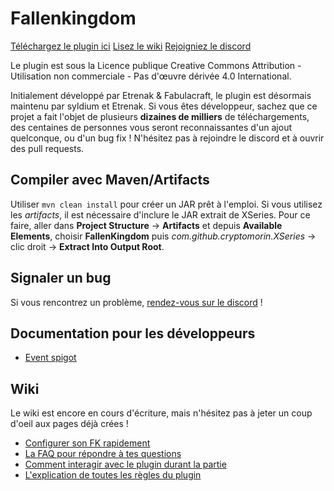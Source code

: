 Fallenkingdom
===
[Téléchargez le plugin ici](https://www.spigotmc.org/resources/fallenkingdom.38878/)
[Lisez le wiki](https://github.com/Etrenak/FallenKingdom/wiki)
[Rejoigniez le discord](https://discord.gg/SmAAFxh)

Le plugin est sous la Licence publique Creative Commons Attribution - Utilisation non commerciale - Pas d'œuvre dérivée 4.0 International.

Initialement développé par Etrenak & Fabulacraft, le plugin est désormais maintenu par syldium et Etrenak. Si vous êtes développeur, sachez que ce projet a fait l'objet de plusieurs **dizaines de milliers** de téléchargements, des centaines de personnes vous seront reconnaissantes d'un ajout quelconque, ou d'un bug fix ! N'hésitez pas à rejoindre le discord et à ouvrir des pull requests.

## Compiler avec Maven/Artifacts
Utiliser `mvn clean install` pour créer un JAR prêt à l'emploi.
Si vous utilisez les *artifacts*, il est nécessaire d'inclure le JAR extrait de XSeries. Pour ce faire, aller dans **Project Structure** → **Artifacts** et depuis **Available Elements**, choisir **FallenKingdom** puis *com.github.cryptomorin.XSeries* → clic droit → **Extract Into Output Root**.

## Signaler un bug
Si vous rencontrez un problème, [rendez-vous sur le discord](https://discord.gg/2mPXHYX) !

## Documentation pour les développeurs
* [Event spigot](docs/api/api.md)

## Wiki
Le wiki est encore en cours d'écriture, mais n'hésitez pas à jeter un coup d'oeil aux pages déjà crées !
- [Configurer son FK rapidement](https://github.com/Etrenak/FallenKingdom/wiki/Configurer-son-FK-rapidement)
- [La FAQ pour répondre à tes questions](https://github.com/Etrenak/FallenKingdom/wiki/FAQ)
- [Comment interagir avec le plugin durant la partie](https://github.com/Etrenak/FallenKingdom/wiki/Gestion-de-la-partie)
- [L'explication de toutes les règles du plugin](https://github.com/Etrenak/FallenKingdom/wiki/Liste-des-règles-disponibles)
